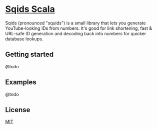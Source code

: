 # [Sqids Scala](https://sqids.org/scala)

Sqids (pronounced "squids") is a small library that lets you generate YouTube-looking IDs from numbers. It's good for link shortening, fast & URL-safe ID generation and decoding back into numbers for quicker database lookups.

## Getting started

@todo

## Examples

@todo

## License

[MIT](LICENSE)
